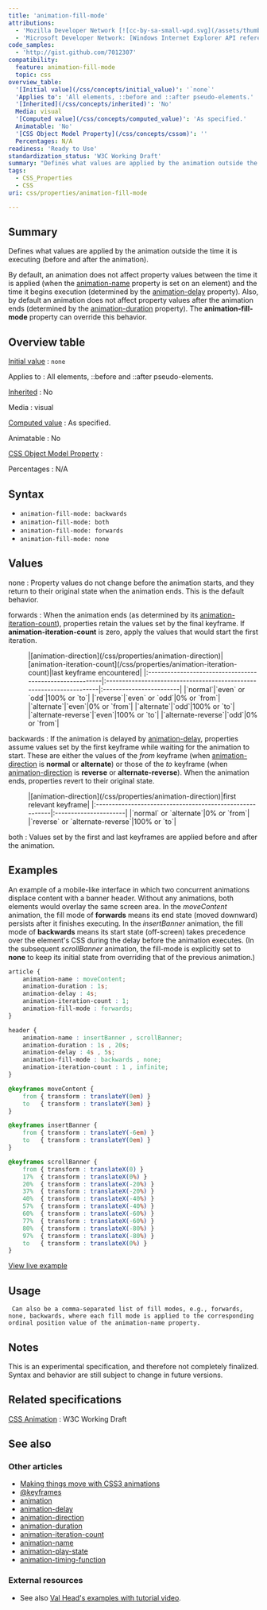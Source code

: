 ```yaml
---
title: 'animation-fill-mode'
attributions:
  - 'Mozilla Developer Network [![cc-by-sa-small-wpd.svg](/assets/thumb/8/8c/cc-by-sa-small-wpd.svg/120px-cc-by-sa-small-wpd.svg.png)](http://creativecommons.org/licenses/by-sa/3.0/us/): [Article](https://developer.mozilla.org/en-US/docs/Web/CSS/animation-fill-mode)'
  - 'Microsoft Developer Network: [Windows Internet Explorer API reference Article](http://msdn.microsoft.com/en-us/library/ie/hh828809%28v=vs.85%29.aspx)'
code_samples:
  - 'http://gist.github.com/7012307'
compatibility:
  feature: animation-fill-mode
  topic: css
overview_table:
  '[Initial value](/css/concepts/initial_value)': '`none`'
  'Applies to': 'All elements, ::before and ::after pseudo-elements.'
  '[Inherited](/css/concepts/inherited)': 'No'
  Media: visual
  '[Computed value](/css/concepts/computed_value)': 'As specified.'
  Animatable: 'No'
  '[CSS Object Model Property](/css/concepts/cssom)': ''
  Percentages: N/A
readiness: 'Ready to Use'
standardization_status: 'W3C Working Draft'
summary: "Defines what values are applied by the animation outside the time it is executing (before and after the animation). \n"
tags:
  - CSS_Properties
  - CSS
uri: css/properties/animation-fill-mode

---
```

## Summary

Defines what values are applied by the animation outside the time it is executing (before and after the animation).

By default, an animation does not affect property values between the time it is applied (when the [animation-name](/css/properties/animation-name) property is set on an element) and the time it begins execution (determined by the [animation-delay](/css/properties/animation-delay) property). Also, by default an animation does not affect property values after the animation ends (determined by the [animation-duration](/css/properties/animation-duration) property). The **animation-fill-mode** property can override this behavior.

## Overview table

[Initial value](/css/concepts/initial_value)
:   `none`

Applies to
:   All elements, ::before and ::after pseudo-elements.

[Inherited](/css/concepts/inherited)
:   No

Media
:   visual

[Computed value](/css/concepts/computed_value)
:   As specified.

Animatable
:   No

[CSS Object Model Property](/css/concepts/cssom)
:

Percentages
:   N/A

## Syntax

-   `animation-fill-mode: backwards`
-   `animation-fill-mode: both`
-   `animation-fill-mode: forwards`
-   `animation-fill-mode: none`

## Values

none
:   Property values do not change before the animation starts, and they return to their original state when the animation ends. This is the default behavior.

forwards
:   When the animation ends (as determined by its [animation-iteration-count](/css/properties/animation-iteration-count)), properties retain the values set by the final keyframe. If **animation-iteration-count** is zero, apply the values that would start the first iteration.

<dl>
<dd>
|[animation-direction](/css/properties/animation-direction)|[animation-iteration-count](/css/properties/animation-iteration-count)|last keyframe encountered|
|:---------------------------------------------------------|:---------------------------------------------------------------------|:------------------------|
|`normal`|`even` or `odd`|100% or `to`|
|`reverse`|`even` or `odd`|0% or `from`|
|`alternate`|`even`|0% or `from`|
|`alternate`|`odd`|100% or `to`|
|`alternate-reverse`|`even`|100% or `to`|
|`alternate-reverse`|`odd`|0% or `from`|

</dd>
</dl>

backwards
:   If the animation is delayed by [animation-delay](/css/properties/animation-delay), properties assume values set by the first keyframe while waiting for the animation to start. These are either the values of the *from* keyframe (when [animation-direction](/css/properties/animation-direction) is **normal** or **alternate**) or those of the *to* keyframe (when [animation-direction](/css/properties/animation-direction) is **reverse** or **alternate-reverse**). When the animation ends, properties revert to their original state.

<dl>
<dd>
|[animation-direction](/css/properties/animation-direction)|first relevant keyframe|
|:---------------------------------------------------------|:----------------------|
|`normal` or `alternate`|0% or `from`|
|`reverse` or `alternate-reverse`|100% or `to`|

</dd>
</dl>

both
:   Values set by the first and last keyframes are applied before and after the animation.

## Examples

An example of a mobile-like interface in which two concurrent animations displace content with a banner header. Without any animations, both elements would overlay the same screen area. In the *moveContent* animation, the fill mode of **forwards** means its end state (moved downward) persists after it finishes executing. In the *insertBanner* animation, the fill mode of **backwards** means its start state (off-screen) takes precedence over the element's CSS during the delay before the animation executes. (In the subsequent *scrollBanner* animation, the fill-mode is explicitly set to **none** to keep its initial state from overriding that of the previous animation.)

``` css
article {
    animation-name : moveContent;
    animation-duration : 1s;
    animation-delay : 4s;
    animation-iteration-count : 1;
    animation-fill-mode : forwards;
}

header {
    animation-name : insertBanner , scrollBanner;
    animation-duration : 1s , 20s;
    animation-delay : 4s , 5s;
    animation-fill-mode : backwards , none;
    animation-iteration-count : 1 , infinite;
}

@keyframes moveContent {
    from { transform : translateY(0em) }
    to   { transform : translateY(3em) }
}

@keyframes insertBanner {
    from { transform : translateY(-6em) }
    to   { transform : translateY(0em) }
}

@keyframes scrollBanner {
    from { transform : translateX(0) }
    17%  { transform : translateX(0%) }
    20%  { transform : translateX(-20%) }
    37%  { transform : translateX(-20%) }
    40%  { transform : translateX(-40%) }
    57%  { transform : translateX(-40%) }
    60%  { transform : translateX(-60%) }
    77%  { transform : translateX(-60%) }
    80%  { transform : translateX(-80%) }
    97%  { transform : translateX(-80%) }
    to   { transform : translateX(0%) }
}
```

[View live example](http://gist.github.com/7012307)

## Usage

     Can also be a comma-separated list of fill modes, e.g., forwards, none, backwards, where each fill mode is applied to the corresponding ordinal position value of the animation-name property.

## Notes

This is an experimental specification, and therefore not completely finalized. Syntax and behavior are still subject to change in future versions.

## Related specifications

[CSS Animation](http://www.w3.org/TR/css3-animations/)
:   W3C Working Draft

## See also

### Other articles

-   [Making things move with CSS3 animations](/tutorials/css_animations)
-   [@keyframes](/css/atrules/@keyframes)
-   [animation](/css/properties/animation)
-   [animation-delay](/css/properties/animation-delay)
-   [animation-direction](/css/properties/animation-direction)
-   [animation-duration](/css/properties/animation-duration)
-   [animation-iteration-count](/css/properties/animation-iteration-count)
-   [animation-name](/css/properties/animation-name)
-   [animation-play-state](/css/properties/animation-play-state)
-   [animation-timing-function](/css/properties/animation-timing-function)

### External resources

-   See also [Val Head's examples with tutorial video](http://www.valhead.com/2013/01/04/tutorial-css-animation-fill-mode/).
